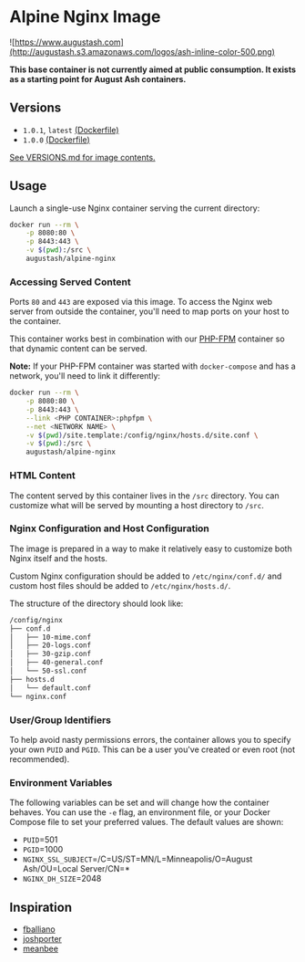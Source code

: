 # Alpine Nginx Image

![https://www.augustash.com](http://augustash.s3.amazonaws.com/logos/ash-inline-color-500.png)

**This base container is not currently aimed at public consumption. It exists as a starting point for August Ash containers.**

## Versions

- `1.0.1`, `latest` [(Dockerfile)](https://github.com/augustash/docker-alpine-nginx/blob/1.0.1/Dockerfile)
- `1.0.0` [(Dockerfile)](https://github.com/augustash/docker-alpine-nginx/blob/1.0.0/Dockerfile)

[See VERSIONS.md for image contents.](https://github.com/augustash/docker-alpine-nginx/blob/master/VERSIONS.md)

## Usage

Launch a single-use Nginx container serving the current directory:

```bash
docker run --rm \
    -p 8080:80 \
    -p 8443:443 \
    -v $(pwd):/src \
    augustash/alpine-nginx
```

### Accessing Served Content

Ports `80` and `443` are exposed via this image. To access the Nginx web server from outside the container, you'll need to map ports on your host to the container.

This container works best in combination with our [PHP-FPM](https://github.com/augustash/docker-alpine-phpfpm) container so that dynamic content can be served.

**Note:** If your PHP-FPM container was started with `docker-compose` and has a network, you'll need to link it differently:

```bash
docker run --rm \
    -p 8080:80 \
    -p 8443:443 \
    --link <PHP CONTAINER>:phpfpm \
    --net <NETWORK NAME> \
    -v $(pwd)/site.template:/config/nginx/hosts.d/site.conf \
    -v $(pwd):/src \
    augustash/alpine-nginx
```

### HTML Content

The content served by this container lives in the `/src` directory. You can customize what will be served by mounting a host directory to `/src`.

### Nginx Configuration and Host Configuration

The image is prepared in a way to make it relatively easy to customize both Nginx itself and the hosts.

Custom Nginx configuration should be added to `/etc/nginx/conf.d/` and custom host files should be added to `/etc/nginx/hosts.d/`.

The structure of the directory should look like:

```bash
/config/nginx
├── conf.d
│   ├── 10-mime.conf
│   ├── 20-logs.conf
│   ├── 30-gzip.conf
│   ├── 40-general.conf
│   └── 50-ssl.conf
├── hosts.d
│   └── default.conf
└── nginx.conf
```

### User/Group Identifiers

To help avoid nasty permissions errors, the container allows you to specify your own `PUID` and `PGID`. This can be a user you've created or even root (not recommended).

### Environment Variables

The following variables can be set and will change how the container behaves. You can use the `-e` flag, an environment file, or your Docker Compose file to set your preferred values. The default values are shown:

- `PUID`=501
- `PGID`=1000
- `NGINX_SSL_SUBJECT`=/C=US/ST=MN/L=Minneapolis/O=August Ash/OU=Local Server/CN=*
- `NGINX_DH_SIZE`=2048

## Inspiration

- [fballiano](https://github.com/fballiano/)
- [joshporter](https://github.com/joshporter)
- [meanbee](https://github.com/meanbee/)

